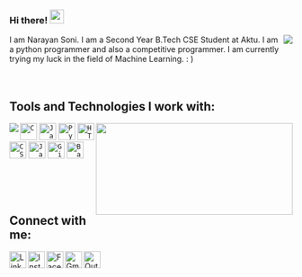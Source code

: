 ### Hi there! <img src="https://media.giphy.com/media/hvRJCLFzcasrR4ia7z/giphy.gif" width="25px">

<img align="right" src="https://github-readme-stats.vercel.app/api?username=narayan954&hide=contribs&show_icons=true&theme=merko">
I am Narayan Soni. I am a Second Year B.Tech CSE Student at Aktu. I am a python programmer and also a competitive programmer. I am currently trying my luck in the field of Machine Learning. : )<br/><br/><br/>

## Tools and Technologies I work with:
<img align= "left" src="https://github-readme-stats.vercel.app/api/top-langs/?username=narayan954&hide=tex,rebol,jupyter%20notebook&langs_count=10&layout=compact&theme=merko">
<img align="right" src="https://i.pinimg.com/originals/cd/f3/0b/cdf30b78e8754b1499f2de9d5a63a8fb.gif" width = 350px height = 163px>

<code><img width="30px" height="30" src="https://raw.githubusercontent.com/jmnote/z-icons/master/svg/c.svg" title="C"></code>
<code><img width="30px" height="30" src="https://raw.githubusercontent.com/jmnote/z-icons/master/svg/java.svg" title="Java"></code>
<code><img width="30px" height="30" src="https://raw.githubusercontent.com/jmnote/z-icons/master/svg/python.svg" title="Python"></code>
<code><img width="30px" height="30" src="https://image.flaticon.com/icons/png/512/174/174854.png" title="HTML5"></code>
<code><img width="30px" height="30" src="https://image.flaticon.com/icons/png/512/732/732190.png" title="CSS3"></code>
<code><img width="30px" height="30" src="https://raw.githubusercontent.com/jmnote/z-icons/master/svg/javascript.svg" title="JavaScript"></code>
<code><img width="30px" height="30" src="https://raw.githubusercontent.com/jmnote/z-icons/master/svg/git.svg" title="Git"></code>
<code><img width="30px" height="30" src="https://raw.githubusercontent.com/jmnote/z-icons/master/svg/bash.svg" title="Bash"></code>

<br/><br/><br/>
## Connect with me:
<a href="https://www.linkedin.com/in/narayan-soni-71839b1bb/"><img align="left" alt="LinkedIn" title="LinkedIn" width="30px" height="30px" src="https://raw.githubusercontent.com/peterthehan/peterthehan/master/assets/linkedin.svg"/></a>
<a href="https://www.instagram.com/narayansoni_/"><img align="left" alt="Instagram" title="Instagram" width="30px" height="30px" src="https://image.flaticon.com/icons/png/512/2111/2111463.png"/></a>
<a href="https://www.facebook.com/narayan.soni.9843"><img align="left" alt="Facebook" title="Facebook" width="30px" height="30px" src="https://image.flaticon.com/icons/png/512/174/174848.png"/></a>
[<img align="left" alt="Gmail ID" title="Mail to Gmail ID: narayansoni854@gmail.com" width="30px" height="30px" src="https://image.flaticon.com/icons/png/512/732/732200.png"/>](mailto:narayansoni854@gmail.com)
[<img align="left" alt="Outlook ID" title="Mail to Outlook ID: 0201cse113@niet.co.in" width="30px" height="30px" src="https://image.flaticon.com/icons/png/512/732/732223.png"/>](mailto:0201cse113@niet.co.in)
